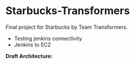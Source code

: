 # Starbucks-Transformers
Final project for Starbucks by Team Transformers.


- Testing jenkins connectivity
- Jenkins to EC2


**Draft Architecture:**






